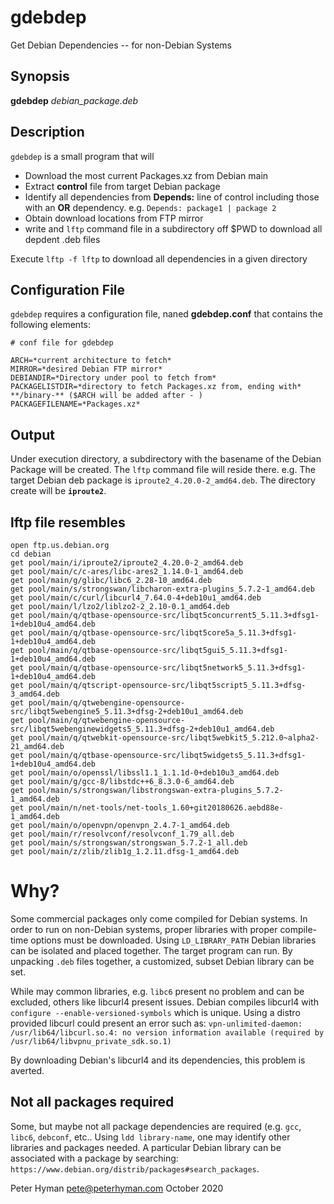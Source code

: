 # gdebdep
Get Debian Dependencies -- for non-Debian Systems

## Synopsis
**gdebdep** *debian_package.deb*

## Description

`gdebdep` is a small program that will
* Download the most current Packages.xz from Debian main
* Extract **control** file from target Debian package
* Identify all dependencies from **Depends:** line of control including those with an **OR** dependency.
  e.g. `Depends: package1 | package 2`
* Obtain download locations from FTP mirror
* write and `lftp` command file in a subdirectory off $PWD to download all depdent .deb files

Execute `lftp -f lftp` to download all dependencies in a given directory

## Configuration File
`gdebdep` requires a configuration file, naned **gdebdep.conf** that contains the following elements:
```
# conf file for gdebdep

ARCH=*current architecture to fetch*
MIRROR=*desired Debian FTP mirror*
DEBIANDIR=*Directory under pool to fetch from*
PACKAGELISTDIR=*directory to fetch Packages.xz from, ending with* **/binary-** ($ARCH will be added after - )
PACKAGEFILENAME=*Packages.xz*
```

## Output
Under execution directory, a subdirectory with the basename of the Debian Package will be created. The `lftp` command file will reside there.
e.g. The target Debian deb package is `iproute2_4.20.0-2_amd64.deb`. The directory create will be **`iproute2`**.
## lftp file resembles
```
open ftp.us.debian.org
cd debian
get pool/main/i/iproute2/iproute2_4.20.0-2_amd64.deb
get pool/main/c/c-ares/libc-ares2_1.14.0-1_amd64.deb
get pool/main/g/glibc/libc6_2.28-10_amd64.deb
get pool/main/s/strongswan/libcharon-extra-plugins_5.7.2-1_amd64.deb
get pool/main/c/curl/libcurl4_7.64.0-4+deb10u1_amd64.deb
get pool/main/l/lzo2/liblzo2-2_2.10-0.1_amd64.deb
get pool/main/q/qtbase-opensource-src/libqt5concurrent5_5.11.3+dfsg1-1+deb10u4_amd64.deb
get pool/main/q/qtbase-opensource-src/libqt5core5a_5.11.3+dfsg1-1+deb10u4_amd64.deb
get pool/main/q/qtbase-opensource-src/libqt5gui5_5.11.3+dfsg1-1+deb10u4_amd64.deb
get pool/main/q/qtbase-opensource-src/libqt5network5_5.11.3+dfsg1-1+deb10u4_amd64.deb
get pool/main/q/qtscript-opensource-src/libqt5script5_5.11.3+dfsg-3_amd64.deb
get pool/main/q/qtwebengine-opensource-src/libqt5webengine5_5.11.3+dfsg-2+deb10u1_amd64.deb
get pool/main/q/qtwebengine-opensource-src/libqt5webenginewidgets5_5.11.3+dfsg-2+deb10u1_amd64.deb
get pool/main/q/qtwebkit-opensource-src/libqt5webkit5_5.212.0~alpha2-21_amd64.deb
get pool/main/q/qtbase-opensource-src/libqt5widgets5_5.11.3+dfsg1-1+deb10u4_amd64.deb
get pool/main/o/openssl/libssl1.1_1.1.1d-0+deb10u3_amd64.deb
get pool/main/g/gcc-8/libstdc++6_8.3.0-6_amd64.deb
get pool/main/s/strongswan/libstrongswan-extra-plugins_5.7.2-1_amd64.deb
get pool/main/n/net-tools/net-tools_1.60+git20180626.aebd88e-1_amd64.deb
get pool/main/o/openvpn/openvpn_2.4.7-1_amd64.deb
get pool/main/r/resolvconf/resolvconf_1.79_all.deb
get pool/main/s/strongswan/strongswan_5.7.2-1_all.deb
get pool/main/z/zlib/zlib1g_1.2.11.dfsg-1_amd64.deb
```

# Why?
Some commercial packages only come compiled for Debian systems. In order to run on non-Debian systems, proper libraries with proper compile-time options must be downloaded. Using `LD_LIBRARY_PATH` Debian libraries can be isolated and placed together. The target program can run. By unpacking `.deb` files together, a customized, subset Debian library can be set.

While may common libraries, e.g. `libc6` present no problem and can be excluded, others like libcurl4 present issues. Debian compiles libcurl4 with
`configure --enable-versioned-symbols` which is unique. Using a distro provided libcurl could present an error such as:
`vpn-unlimited-daemon: /usr/lib64/libcurl.so.4: no version information available (required by /usr/lib64/libvpnu_private_sdk.so.1)`

By downloading Debian's libcurl4 and its dependencies, this problem is averted.

## Not all packages required
Some, but maybe not all package dependencies are required (e.g. `gcc`, `libc6`, `debconf`, etc.. Using `ldd library-name`, one may identify other libraries and packages needed. A particular Debian library can be associated with a package by searching: `https://www.debian.org/distrib/packages#search_packages`.

Peter Hyman
pete@peterhyman.com
October 2020
